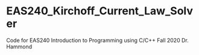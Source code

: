 # EAS240_Kirchoff_Current_Law_Solver
Code for EAS240 Introduction to Programming using C/C++ Fall 2020 Dr. Hammond

